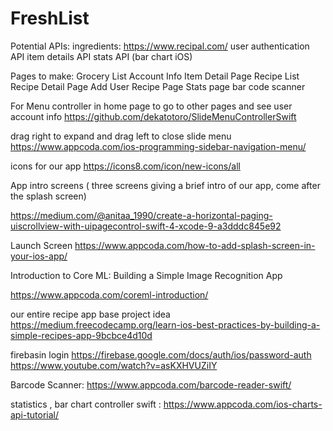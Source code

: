 # FreshList
Potential APIs:
ingredients: https://www.recipal.com/
user authentication API
 item details API
stats API (bar chart iOS) 
 
 Pages to make:
Grocery List
Account Info
Item Detail Page
Recipe List
Recipe Detail Page
Add User Recipe Page
Stats page
bar code scanner



For Menu controller in home page to go to other pages and see user account info
https://github.com/dekatotoro/SlideMenuControllerSwift

drag right to expand and drag left to close slide menu
https://www.appcoda.com/ios-programming-sidebar-navigation-menu/

icons for our app
https://icons8.com/icon/new-icons/all


App intro screens ( three screens giving a brief intro of our app, come after the splash screen)

https://medium.com/@anitaa_1990/create-a-horizontal-paging-uiscrollview-with-uipagecontrol-swift-4-xcode-9-a3dddc845e92

Launch Screen
https://www.appcoda.com/how-to-add-splash-screen-in-your-ios-app/

Introduction to Core ML: Building a Simple Image Recognition App

https://www.appcoda.com/coreml-introduction/

our entire recipe app base project idea
https://medium.freecodecamp.org/learn-ios-best-practices-by-building-a-simple-recipes-app-9bcbce4d10d

firebasin login 
https://firebase.google.com/docs/auth/ios/password-auth
https://www.youtube.com/watch?v=asKXHVUZiIY

Barcode Scanner: https://www.appcoda.com/barcode-reader-swift/

statistics , bar chart controller swift : https://www.appcoda.com/ios-charts-api-tutorial/
